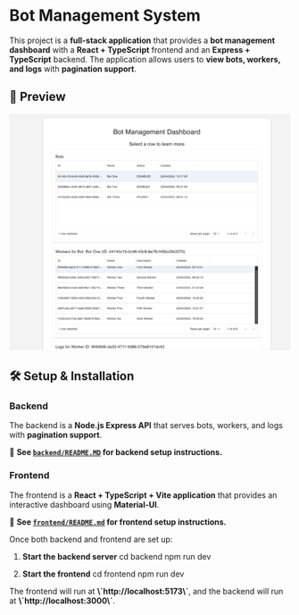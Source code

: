 # Bot Management System

This project is a **full-stack application** that provides a **bot management dashboard** with a **React + TypeScript** frontend and an **Express + TypeScript** backend. The application allows users to **view bots, workers, and logs** with **pagination support**.

## 📸 Preview

![App Preview](./preview.png)

## 🛠️ **Setup & Installation**

### **Backend**

The backend is a **Node.js Express API** that serves bots, workers, and logs with **pagination support**.

📌 **See [`backend/README.MD`](./backend/README.MD) for backend setup instructions.**

### **Frontend**

The frontend is a **React + TypeScript + Vite application** that provides an interactive dashboard using **Material-UI**.

📌 **See [`frontend/README.md`](./frontend/README.md) for frontend setup instructions.**

Once both backend and frontend are set up:

1. **Start the backend server**
   cd backend npm run dev

2. **Start the frontend**
   cd frontend npm run dev

The frontend will run at **\\\`http://localhost:5173\\\`**, and the backend will run at **\\\`http://localhost:3000\\\`**.
